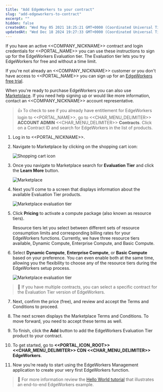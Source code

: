 ```yaml
---
title: "Add EdgeWorkers to your contract"
slug: "add-edgeworkers-to-contract"
excerpt: ""
hidden: false
createdAt: "Wed May 05 2021 18:25:21 GMT+0000 (Coordinated Universal Time)"
updatedAt: "Wed Dec 18 2024 19:27:33 GMT+0000 (Coordinated Universal Time)"
---
```

If you have an active <<COMPANY_NICKNAME>> contract and login credentials for <<PORTAL_NAME>> you can use these instructions to sign up for the EdgeWorkers Evaluation tier. The Evaluation tier lets you try EdgeWorkers for free and without a time limit. 

If you're not already an <<COMPANY_NICKNAME>> customer or you don't have access to <<PORTAL_NAME>> you can sign up for an [EdgeWorkers free trial](doc:edgeworkers-free-trial).

When you're ready to purchase EdgeWorkers you can also use [Marketplace](https://www.akamai.com/us/en/what-we-do/intelligent-platform/control-center/akamai-marketplace-faq.jsp). If you need help signing up or would like more information, contact an <<COMPANY_NICKNAME>> account representative. 

> 👍 To check to see if you already have entitlement for EdgeWorkers login to <<PORTAL_NAME>>, go to  <<CHAR_MENU_DELIMITER>> **ACCOUNT ADMIN** <<CHAR_MENU_DELIMITER>> **Contracts**. Click on a Contract ID and search for EdgeWorkers in the list of products.

1. Log in to <<PORTAL_NICKNAME>>.

2. Navigate to Marketplace by clicking on the shopping cart  icon:

   ![Shopping cart icon](https://techdocs.akamai.com/edgeworkers/img/shopping-cart-icon-v1.png)

3. Once you navigate to Marketplace search for **Evaluation Tier** and click the **Learn More** button.

   ![Marketplace](https://techdocs.akamai.com/edgeworkers/img/marketplace-evaluation-tier-v1.png)

4. Next you’ll come to a screen that displays information about the available Evaluation Tier products. 

   ![Marketplace evaluation tier](https://techdocs.akamai.com/edgeworkers/img/marketplace-evaluation-tier-products-v1.png)

5. Click **Pricing** to activate a compute package (also known as resource tiers).  

   Resource tiers let you select between different sets of resource consumption limits and corresponding billing rates for your EdgeWorkers functions. Currently, we have three resource tiers available, Dynamic Compute, Enterprise Compute, and Basic Compute.

6. Select **Dynamic Compute**, **Enterprise Compute**, or **Basic Compute** based on your preference. You can even enable both at the same time, allowing you the flexibility to choose any of the resource tiers during the EdgeWorkers setup process.

   ![Marketplace evaluation tier](https://techdocs.akamai.com/edgeworkers/img/marketplace-select-edgeworkers-compute-v1.png)

> 📘 If you have multiple contracts, you can select a specific contract for the Evaluation Tier version of EdgeWorkers.

7. Next, confirm the price (free), and review and accept the Terms and Conditions to proceed.  

8. The next screen displays the Marketplace Terms and Conditions. To move forward, you need to accept these terms as well.

9. To finish, click the **Add** button to add the EdgeWorkers Evaluation Tier product to your contract.

10. To get started, go to **<<PORTAL_ICON_ROOT>> <<CHAR_MENU_DELIMITER>> CDN <<CHAR_MENU_DELIMITER>> EdgeWorkers**.

11. Now you’re ready to start using the EdgeWorkers Management application to create your very first EdgeWorkers function.  

> 📘 For more information review the [Hello World tutorial](doc:hello-world-edgeworkers-management-application) that illustrates an end-to-end EdgeWorkers example.
